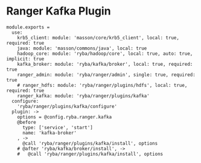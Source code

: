 # Ranger Kafka Plugin

    module.exports =
      use:
        krb5_client: module: 'masson/core/krb5_client', local: true, required: true
        java: module: 'masson/commons/java', local: true
        hadoop_core: module: 'ryba/hadoop/core', local: true, auto: true, implicit: true
        kafka_broker: module: 'ryba/kafka/broker', local: true, required: true
        ranger_admin: module: 'ryba/ranger/admin', single: true, required: true
        # ranger_hdfs: module: 'ryba/ranger/plugins/hdfs', local: true, required: true
        ranger_kafka: module: 'ryba/ranger/plugins/kafka'
      configure:
        'ryba/ranger/plugins/kafka/configure'
      plugin: ->
        options = @config.ryba.ranger.kafka
        @before
          type: ['service', 'start']
          name: 'kafka-broker'
        , ->
          @call 'ryba/ranger/plugins/kafka/install', options
        # @after 'ryba/kafka/broker/install', ->
        #   @call 'ryba/ranger/plugins/kafka/install', options
